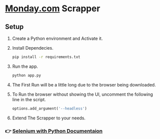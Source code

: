 # [Monday.com](https://monday.com/marketplace) Scrapper

## Setup

1. Create a Python environment and Activate it.
2. Install Dependecies.

    ```bash
    pip install -r requirements.txt
    ```

3. Run the app.

    ```bash
    python app.py
    ```

4. The First Run will be a little long due to the browser being downloaded.

5. To Run the browser without showing the UI, uncomment the following line in the script.

    ```python
    options.add_argument('--headless')
    ```

6. Extend The Scrapper to your needs.

### 👉 [Selenium with Python Documentaion](https://selenium-python.readthedocs.io/)
